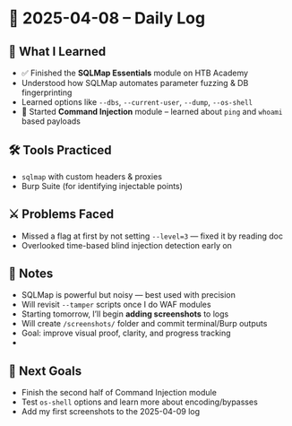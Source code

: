 # 📅 2025-04-08 – Daily Log

## 🧠 What I Learned
- ✅ Finished the **SQLMap Essentials** module on HTB Academy
- Understood how SQLMap automates parameter fuzzing & DB fingerprinting
- Learned options like `--dbs`, `--current-user`, `--dump`, `--os-shell`
- 🧪 Started **Command Injection** module – learned about `ping` and `whoami` based payloads

## 🛠️ Tools Practiced
- `sqlmap` with custom headers & proxies
- Burp Suite (for identifying injectable points)

## ⚔️ Problems Faced
- Missed a flag at first by not setting `--level=3` — fixed it by reading doc
- Overlooked time-based blind injection detection early on

## 🧩 Notes
- SQLMap is powerful but noisy — best used with precision
- Will revisit `--tamper` scripts once I do WAF modules
- Starting tomorrow, I’ll begin **adding screenshots** to logs
- Will create `/screenshots/` folder and commit terminal/Burp outputs
- Goal: improve visual proof, clarity, and progress tracking
- 
## 🎯 Next Goals
- Finish the second half of Command Injection module
- Test `os-shell` options and learn more about encoding/bypasses
- Add my first screenshots to the 2025-04-09 log
